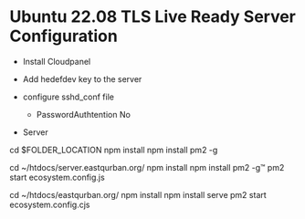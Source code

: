 # Ubuntu 22.08 TLS Live Ready Server Configuration 

- Install Cloudpanel 

- Add hedefdev key to the server
- configure sshd_conf file
	- PasswordAuthtention No
- Server




cd $FOLDER_LOCATION
npm install
npm install pm2 -g

cd ~/htdocs/server.eastqurban.org/
npm install
npm install pm2 -g™
pm2 start ecosystem.config.js

cd ~/htdocs/eastqurban.org/
npm install
npm install serve
pm2 start ecosystem.config.cjs